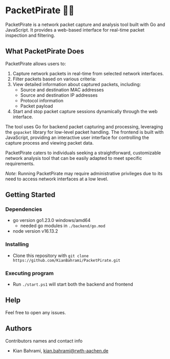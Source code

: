 # PacketPirate 🏴‍☠️

PacketPirate is a network packet capture and analysis tool built with Go and JavaScript. It provides a web-based interface for real-time packet inspection and filtering.

## What PacketPirate Does

PacketPirate allows users to:

1. Capture network packets in real-time from selected network interfaces.
2. Filter packets based on various criteria:
3. View detailed information about captured packets, including:
   - Source and destination MAC addresses
   - Source and destination IP addresses
   - Protocol information
   - Packet payload
4. Start and stop packet capture sessions dynamically through the web interface.

The tool uses Go for backend packet capturing and processing, leveraging the `gopacket` library for low-level packet handling. The frontend is built with JavaScript, providing an interactive user interface for controlling the capture process and viewing packet data.

PacketPirate caters to individuals seeking a straightforward, customizable network analysis tool that can be easily adapted to meet specific requirements.

*Note*: Running PacketPirate may require administrative privileges due to its need to access network interfaces at a low level.
## Getting Started

### Dependencies

* go version go1.23.0 windows/amd64
    * needed go modules in `./backend/go.mod`
* node version v16.13.2

### Installing

* Clone this repository with `git clone https://github.com/KianBahrami/PacketPirate.git`

### Executing program

* Run `./start.ps1` will start both the backend and frontend

## Help

Feel free to open any issues.

## Authors

Contributors names and contact info

- Kian Bahrami, kian.bahrami@rwth-aachen.de
